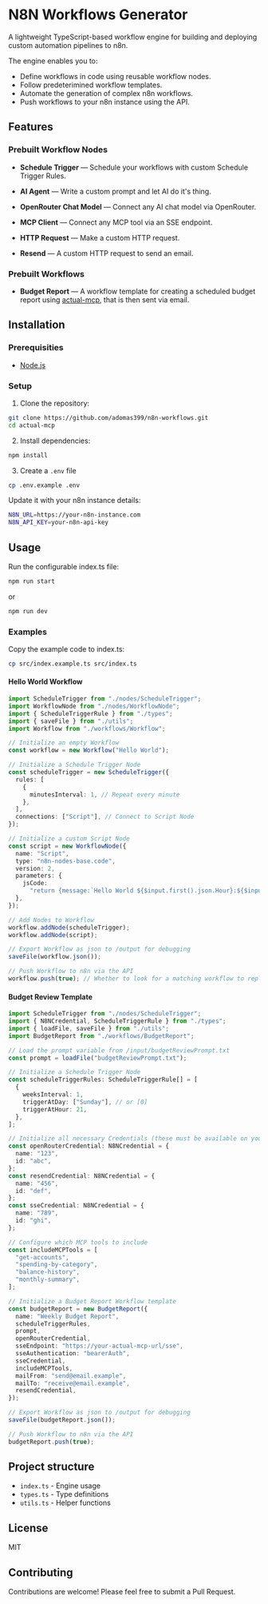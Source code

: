 # N8N Workflows Generator

A lightweight TypeScript-based workflow engine for building and deploying custom automation pipelines to n8n.

The engine enables you to:

- Define workflows in code using reusable workflow nodes.
- Follow predeterimined workflow templates.
- Automate the generation of complex n8n workflows.
- Push workflows to your n8n instance using the API.

## Features

### Prebuilt Workflow Nodes

- **Schedule Trigger** — Schedule your workflows with custom Schedule Trigger Rules.

- **AI Agent** — Write a custom prompt and let AI do it's thing.

- **OpenRouter Chat Model** — Connect any AI chat model via OpenRouter.

- **MCP Client** — Connect any MCP tool via an SSE endpoint.

- **HTTP Request** — Make a custom HTTP request.

- **Resend** — A custom HTTP request to send an email.

### Prebuilt Workflows

- **Budget Report** — A workflow template for creating a scheduled budget report using [actual-mcp](https://github.com/adomas399/actual-mcp), that is then sent via email.

## Installation

### Prerequisities

- [Node.js](https://nodejs.org/en/download)

### Setup

1. Clone the repository:

```bash
git clone https://github.com/adomas399/n8n-workflows.git
cd actual-mcp
```

2. Install dependencies:

```bash
npm install
```

3. Create a `.env` file

```bash
cp .env.example .env
```

Update it with your n8n instance details:

```bash
N8N_URL=https://your-n8n-instance.com
N8N_API_KEY=your-n8n-api-key
```

## Usage

Run the configurable index.ts file:

```bash
npm run start
```

or

```bash
npm run dev
```

### Examples

Copy the example code to index.ts:

```bash
cp src/index.example.ts src/index.ts
```

#### Hello World Workflow

```ts
import ScheduleTrigger from "./nodes/ScheduleTrigger";
import WorkflowNode from "./nodes/WorkflowNode";
import { ScheduleTriggerRule } from "./types";
import { saveFile } from "./utils";
import Workflow from "./workflows/Workflow";

// Initialize an empty Workflow
const workflow = new Workflow("Hello World");

// Initialize a Schedule Trigger Node
const scheduleTrigger = new ScheduleTrigger({
  rules: [
    {
      minutesInterval: 1, // Repeat every minute
    },
  ],
  connections: ["Script"], // Connect to Script Node
});

// Initialize a custom Script Node
const script = new WorkflowNode({
  name: "Script",
  type: "n8n-nodes-base.code",
  version: 2,
  parameters: {
    jsCode:
      "return {message:`Hello World ${$input.first().json.Hour}:${$input.first().json.Minute}:${$input.first().json.Second}`}",
  },
});

// Add Nodes to Workflow
workflow.addNode(scheduleTrigger);
workflow.addNode(script);

// Export Workflow as json to /output for debugging
saveFile(workflow.json());

// Push Workflow to n8n via the API
workflow.push(true); // Whether to look for a matching workflow to replace (by name)
```

#### Budget Review Template

```ts
import ScheduleTrigger from "./nodes/ScheduleTrigger";
import { N8NCredential, ScheduleTriggerRule } from "./types";
import { loadFile, saveFile } from "./utils";
import BudgetReport from "./workflows/BudgetReport";

// Load the prompt variable from /input/budgetReviewPrompt.txt
const prompt = loadFile("budgetReviewPrompt.txt");

// Initialize a Schedule Trigger Node
const scheduleTriggerRules: ScheduleTriggerRule[] = [
  {
    weeksInterval: 1,
    triggerAtDay: ["Sunday"], // or [0]
    triggerAtHour: 21,
  },
];

// Initialize all necessary Credentials (these must be available on your n8n instance)
const openRouterCredential: N8NCredential = {
  name: "123",
  id: "abc",
};
const resendCredential: N8NCredential = {
  name: "456",
  id: "def",
};
const sseCredential: N8NCredential = {
  name: "789",
  id: "ghi",
};

// Configure which MCP tools to include
const includeMCPTools = [
  "get-accounts",
  "spending-by-category",
  "balance-history",
  "monthly-summary",
];

// Initialize a Budget Report Workflow template
const budgetReport = new BudgetReport({
  name: "Weekly Budget Report",
  scheduleTriggerRules,
  prompt,
  openRouterCredential,
  sseEndpoint: "https://your-actual-mcp-url/sse",
  sseAuthentication: "bearerAuth",
  sseCredential,
  includeMCPTools,
  mailFrom: "send@email.example",
  mailTo: "receive@email.example",
  resendCredential,
});

// Export Workflow as json to /output for debugging
saveFile(budgetReport.json());

// Push Workflow to n8n via the API
budgetReport.push(true);
```

## Project structure

- `index.ts` - Engine usage
- `types.ts` - Type definitions
- `utils.ts` - Helper functions

## License

MIT

## Contributing

Contributions are welcome! Please feel free to submit a Pull Request.
